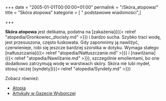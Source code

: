 +++
date = "2005-01-01T00:00:00+01:00"
permalink = "/Skóra_atopowa/"
title = "Skóra atopowa"
kategorie = [ " podstawowe wiadomości",]

+++

**Skóra atopowa** jest delikatna, podatna na [zakażenia]({{< relref "atopedia/Gronkowiec_złocisty.md" >}}) i bardzo sucha. Szybko traci wodę, jest przesuszona, często łuskowata. Gdy zapomnimy ją nawilżyć, czerwienieje, robi się jeszcze bardziej szorstka w dotyku. Wymaga stałego [natłuszczania]({{< relref "atopedia/Natłuszczanie.md" >}}) i [nawilżania]({{< relref "atopedia/Nawilżanie.md" >}}), szczególnie emolientami, bo one dodatkowo zatrzymują wodę w warstwach skóry. Skóra nie lubi mydeł, stosuj raczej [syndety]({{< relref "atopedia/Syndety.md" >}})

Zobacz również:

-   [Atopia](/atopedia/Atopia)
-   [Artykuły w Gazecie Wyborczej](http://info.zdrowie.gazeta.pl/temat/zdrowie/sk%C3%B3ra+atopowa)
